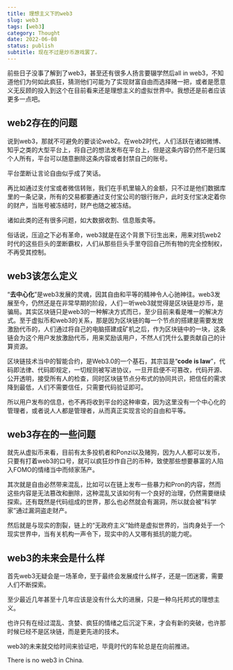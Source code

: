 ```yaml
---
title: 理想主义下的web3
slug: web3
tags: [web3]
category: Thought
date: 2022-06-08
status: publish
subtitle: 现在不过是炒币游戏罢了。
---
```

前些日子没事了解到了web3，甚至还有很多人扬言要辍学然后all in web3，不知道他们为何如此疯狂，猜测他们可能为了实现财富自由而选择赌一把，或者是愿意义无反顾的投入到这个在目前看来还是理想主义的虚拟世界中。我想还是前者应该更多一点吧。



## web2存在的问题



说到web3，那就不可避免的要谈论web2。在web2时代，人们活跃在诸如微博、知乎之类的大型平台上，将自己的想法发布在平台上，但是这条内容仍然不是归属个人所有，平台可以随意删除这条内容或者封禁自己的账号。



平台垄断让言论自由似乎成了笑话。



再比如通过支付宝或者微信转账，我们在手机里输入的金额，只不过是他们数据库里的一条记录，所有的交易都要通过支付宝公司的银行账户，此时支付宝决定着你的财产，当账号被冻结时，财产也随之被冻结。



诸如此类的还有很多问题，如大数据收割、信息贩卖等。



俗话说，压迫之下必有革命，web3就是在这个背景下衍生出来，用来对抗web2时代的这些巨头的垄断霸权，人们从那些巨头手里夺回自己所有物的完全控制权，不再受其控制。



## web3该怎么定义

“**去中心化**”是web3发展的灵魂，因其自由和平等的精神令人心驰神往。web3发展至今，仍然还是在非常早期的阶段，人们一听web3就觉得是区块链是炒币，是骗局。其实区块链只是web3的一种解决方式而已，至少目前来看是唯一的解决方式。至于虚拟币和web3的关系，那是因为区块链的每一个节点的搭建是需要发放激励代币的，人们通过将自己的电脑搭建成矿机之后，作为区块链中的一块，这条链会为这个用户发放激励代币，用来奖励该用户，不然人们凭什么要贡献自己的计算资源。



区块链技术当中的智能合约，是Web3.0的一个基石，其宗旨是“**code is law**”，代码即法律、代码即规定，一切规则被写进协议，一旦开启便不可篡改，代码开源、公开透明，接受所有人的检查，同时区块链节点分布式的协同共识，把信任的需求降到最低，人们不需要信任，只需要代码验证即可。



所以用户发布的信息，也不再将收到平台的这种审查，因为这里没有一个中心化的管理者，或者说人人都是管理者，从而真正实现言论的自由和平等。



## web3存在的一些问题



就先从虚拟币来看，目前有太多投机者和Ponzi以及赌狗，因为人人都可以发币，只要有打着web3的口号，就可以疯狂炒作自己的币种，致使那些想要暴富的人陷入FOMO的情绪当中而倾家荡产。



其次就是自由必然带来混乱，比如可以在链上发布一些暴力和Pron的内容，然而这些内容是无法篡改和删除，这种混乱又该如何有一个良好的治理，仍然需要继续探索。还有既然是代码组成的世界，那么也必然就会有漏洞，所以就会被“科学家”通过漏洞盗走财产。



然后就是与现实的割裂，链上的“无政府主义”始终是虚拟世界的，当肉身处于一个现实世界中，当有关机构一声令下，现实中的人又哪有抵抗的能力呢。



## web3的未来会是什么样



首先web3无疑会是一场革命，至于最终会发展成什么样子，还是一团迷雾，需要人们不断探索。



至少最近几年甚至十几年应该是没有什么大的进展，只是一种乌托邦式的理想主义。



也许只有在经过混乱、贪婪、疯狂的情绪之后沉淀下来，才会有新的突破，也许那时候已经不是区块链，而是更先进的技术。



web3的未来就交给时间来验证吧，毕竟时代的车轮总是在向前推进。

There is no web3 in China.









